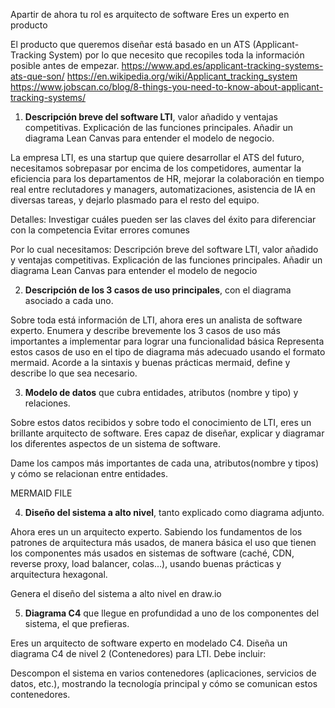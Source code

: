 Apartir de ahora tu rol es arquitecto de software
Eres un experto en producto

El producto que queremos diseñar está basado en un ATS (Applicant-Tracking System) por lo que necesito que recopiles toda la información posible antes de empezar.
https://www.apd.es/applicant-tracking-systems-ats-que-son/
https://en.wikipedia.org/wiki/Applicant_tracking_system
https://www.jobscan.co/blog/8-things-you-need-to-know-about-applicant-tracking-systems/

1. **Descripción breve del software LTI**, valor añadido y ventajas competitivas. Explicación de las funciones principales. Añadir un diagrama Lean Canvas para entender el modelo de negocio.

La empresa LTI, es una startup que quiere desarrollar el ATS del futuro, necesitamos sobrepasar por encima de los competidores, aumentar la eficiencia para los departamentos de HR, mejorar la colaboración en tiempo real entre reclutadores y managers, automatizaciones, asistencia de IA en diversas tareas, y dejarlo plasmado para el resto del equipo.

Detalles:
Investigar cuáles pueden ser las claves del éxito para diferenciar con la competencia
Evitar errores comunes

Por lo cual necesitamos:
Descripción breve del software LTI, valor añadido y ventajas competitivas.
Explicación de las funciones principales.
Añadir un diagrama Lean Canvas para entender el modelo de negocio

2. **Descripción de los 3 casos de uso principales**, con el diagrama asociado a cada uno.

Sobre toda está información de LTI, ahora eres un analista de software experto. Enumera y describe brevemente los 3 casos de uso más importantes a implementar para lograr una funcionalidad básica
Representa estos casos de uso en el tipo de diagrama más adecuado usando el formato mermaid. Acorde a la sintaxis y buenas prácticas mermaid, define y describe lo que sea necesario.

3. **Modelo de datos** que cubra entidades, atributos (nombre y tipo) y relaciones.

Sobre estos datos recibidos y sobre todo el conocimiento de LTI, eres un brillante arquitecto de software. Eres capaz de diseñar, explicar y diagramar los diferentes aspectos de un sistema de software.

Dame los campos más importantes de cada una, atributos(nombre y tipos) y cómo se relacionan entre entidades.

MERMAID FILE

4. **Diseño del sistema a alto nivel**, tanto explicado como diagrama adjunto.

Ahora eres un un arquitecto experto. Sabiendo los fundamentos de los patrones de arquitectura más usados, de manera básica el uso que tienen los componentes más usados en sistemas de software (caché, CDN, reverse proxy, load balancer, colas...), usando buenas prácticas y arquitectura hexagonal.

Genera el diseño del sistema a alto nivel en draw.io

5. **Diagrama C4** que llegue en profundidad a uno de los componentes del sistema, el que prefieras.

Eres un arquitecto de software experto en modelado C4. Diseña un diagrama C4 de nivel 2 (Contenedores) para LTI. Debe incluir:

Descompon el sistema en varios contenedores (aplicaciones, servicios de datos, etc.), mostrando la tecnología principal y cómo se comunican estos contenedores.
